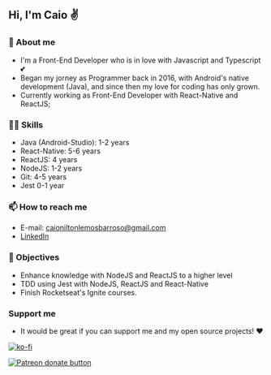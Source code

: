 ## Hi, I'm Caio ✌

### 🧑 About me

- I'm a Front-End Developer who is in love with Javascript and Typescript 💕
- Began my jorney as Programmer back in 2016, with Android's native development (Java), and since then my love for coding has only grown.
- Currently working as Front-End Developer with React-Native and ReactJS;

### 👨‍💻 Skills

- Java (Android-Studio): 1-2 years
- React-Native: 5-6 years
- ReactJS: 4 years
- NodeJS: 1-2 years
- Git: 4-5 years
- Jest 0-1 year

### 📫 How to reach me

- E-mail: caioniltonlemosbarroso@gmail.com
- [LinkedIn](https://www.linkedin.com/in/caio-nilton-lemos-barroso-79aa3981/)

### 🚩 Objectives

- Enhance knowledge with NodeJS and ReactJS to a higher level
- TDD using Jest with NodeJS, ReactJS and React-Native
- Finish Rocketseat's Ignite courses.

### Support me

- It would be great if you can support me and my open source projects! ❤

[![ko-fi](https://ko-fi.com/img/githubbutton_sm.svg)](https://ko-fi.com/C0C33H4GG) 

[![Patreon donate button](https://img.shields.io/badge/patreon-donate-yellow.svg)](https://www.patreon.com/bePatron?u=49654979)
